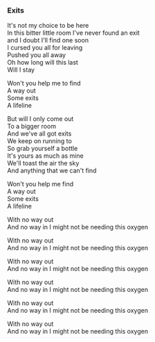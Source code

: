 ### Exits

It's not my choice to be here  
In this bitter little room
I've never found an exit  
and I doubt I'll find one soon  
I cursed you all for leaving  
Pushed you all away  
Oh how long will this last  
Will I stay

Won't you help me to find  
A way out  
Some exits  
A lifeline

But will I only come out  
To a bigger room  
And we've all got exits  
We keep on running to  
So grab yourself a bottle  
It's yours as much as mine  
We'll toast the air the sky  
And anything that we can't find  

Won't you help me find  
A way out  
Some exits  
A lifeline

With no way out  
And no way in 
I might not be needing this oxygen

With no way out  
And no way in 
I might not be needing this oxygen

With no way out  
And no way in 
I might not be needing this oxygen

With no way out  
And no way in 
I might not be needing this oxygen

With no way out  
And no way in 
I might not be needing this oxygen
 
With no way out  
And no way in 
I might not be needing this oxygen
